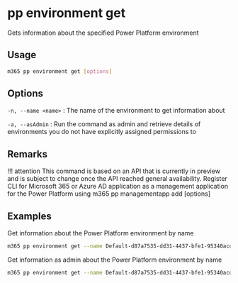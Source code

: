 # pp environment get

Gets information about the specified Power Platform environment

## Usage

```sh
m365 pp environment get [options]
```

## Options

`-n, --name <name>`
: The name of the environment to get information about

`-a, --asAdmin`
: Run the command as admin and retrieve details of environments you do not have explicitly assigned permissions to

## Remarks

!!! attention
    This command is based on an API that is currently in preview and is subject to change once the API reached general availability.
    Register CLI for Microsoft 365 or Azure AD application as a management application for the Power Platform using 
    m365 pp managementapp add [options] 

## Examples

Get information about the Power Platform environment by name

```sh
m365 pp environment get --name Default-d87a7535-dd31-4437-bfe1-95340acd55c5
```

Get information as admin about the Power Platform environment by name 

```sh
m365 pp environment get --name Default-d87a7535-dd31-4437-bfe1-95340acd55c5 --asAdmin
```
